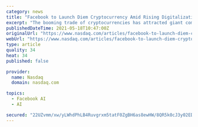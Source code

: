 ```yaml
---
category: news
title: "Facebook to Launch Diem Cryptocurrency Amid Rising Digitalization"
excerpt: "The booming trade of cryptocurrencies has attracted giant companies to launch their own digital currencies. One such company to jump on the crypto bandwagon is Facebook ( FB ). Through its digital currency group,"
publishedDateTime: 2021-05-18T10:47:00Z
originalUrl: "https://www.nasdaq.com/articles/facebook-to-launch-diem-cryptocurrency-amid-rising-digitalization-2021-05-18"
webUrl: "https://www.nasdaq.com/articles/facebook-to-launch-diem-cryptocurrency-amid-rising-digitalization-2021-05-18"
type: article
quality: 34
heat: 34
published: false

provider:
  name: Nasdaq
  domain: nasdaq.com

topics:
  - Facebook AI
  - AI

secured: "22UZvmm/xw/yLWhdPhLB4Ruvgrxm5tatF0ZgBH6as8ewHW/8QR5k0cJ3y02ED1etC5KatZ1EASvF30gHiubVO8uvXA4FS/E9CW82VCcO2/oG1SIcioosLd2cyhSG7Rowl3ca9RQQFSp6+QicvHD7h+mrjXJZIFoTzWUJzBfFR/as6GLUZ+GQIMMbGShts1Zv8OqeR5uXp4Eix28m/i/rw2PPsuO8D0b1TkrBOE7wF3K58PzYythZM1XH/86OQT4DMH+acGXjbkd/dHQVFYzc9kojG9ZOjH+Vkj3+5zE+PNAaNyW0B17BsOz7FpdNCG+N1V0Tmot+nmpAGsBVqDHNCmYPYsDssOIc17tbdiWaj04=;+hMtKhZuhbSeyz+KmpTFIQ=="
---
```


